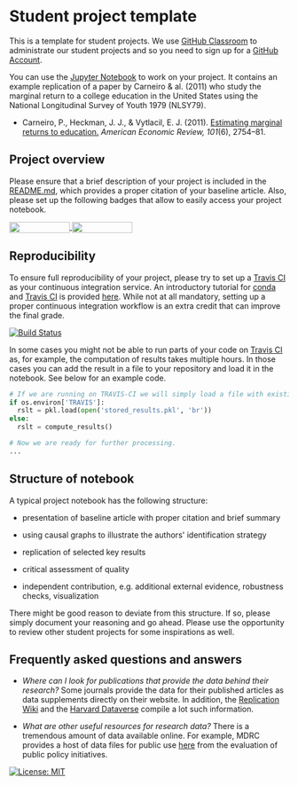 # Student project template

This is a template for student projects. We use [GitHub Classroom](https://classroom.github.com) to administrate our student projects and so you need to sign up for a [GitHub Account](http://github.com).

You can use the [Jupyter Notebook](https://github.com/HumanCapitalAnalysis/student-project-template/blob/master/student_project.ipynb) to work on your project. It contains an example replication of a paper by Carneiro & al. (2011) who study the marginal return to a college education in the United States using the National Longitudinal Survey of Youth 1979 (NLSY79).

* Carneiro, P., Heckman, J. J., & Vytlacil, E. J. (2011). [Estimating marginal returns to education.](https://www.aeaweb.org/articles?id=10.1257/aer.101.6.2754) *American Economic Review, 101*(6), 2754–81.

## Project overview

Please ensure that a brief description of your project is included in the [README.md](https://github.com/HumanCapitalAnalysis/student-project-template/blob/master/README.md), which provides a proper citation of your baseline article. Also, please set up the following badges that allow to easily access your project notebook.

<a href="https://nbviewer.jupyter.org/github/HumanCapitalAnalysis/student-project-template/blob/master/student_project.ipynb"
   target="_parent">
   <img align="center"
  src="https://raw.githubusercontent.com/jupyter/design/master/logos/Badges/nbviewer_badge.png"
      width="109" height="20">
</a>
<a href="https://mybinder.org/v2/gh/HumanCapitalAnalysis/student-project-template/master?filepath=student_project.ipyn"
    target="_parent">
    <img align="center"
       src="https://mybinder.org/badge_logo.svg"
       width="109" height="20">
</a>

## Reproducibility

To ensure full reproducibility of your project, please try to set up a [Travis CI](https://travis-ci.org) as your continuous integration service. An introductory tutorial for [conda](https://conda.io) and [Travis CI](https://docs.travis-ci.com/) is provided [here](https://github.com/HumanCapitalAnalysis/student-project-template/blob/master/tutorial_conda_travis.ipynb). While not at all mandatory, setting up a proper continuous integration workflow is an extra credit that can improve the final grade.

[![Build Status](https://travis-ci.org/HumanCapitalAnalysis/student-project-template.svg?branch=master)](https://travis-ci.org/HumanCapitalAnalysis/student-project-template)

In some cases you might not be able to run parts of your code on  [Travis CI](https://travis-ci.org) as, for example, the computation of results takes multiple hours. In those cases you can add the result in a file to your repository and load it in the notebook. See below for an example code.

```python
# If we are running on TRAVIS-CI we will simply load a file with existing results.
if os.environ['TRAVIS']:
  rslt = pkl.load(open('stored_results.pkl', 'br'))
else:
  rslt = compute_results()

# Now we are ready for further processing.
...
```

## Structure of notebook

A typical project notebook has the following structure:

* presentation of baseline article with proper citation and brief summary

* using causal graphs to illustrate the authors' identification strategy

* replication of selected key results

* critical assessment of quality

* independent contribution, e.g. additional external evidence, robustness checks, visualization

There might be good reason to deviate from this structure. If so, please simply document your reasoning and go ahead. Please use the opportunity to review other student projects for some inspirations as well.

## Frequently asked questions and answers

* *Where can I look for publications that provide the data behind their research?* Some journals provide the data for their published articles as data supplements directly on their website. In addition, the [Replication Wiki](http://replication.uni-goettingen.de/wiki/index.php/Main_Page)  and the [Harvard Dataverse](https://dataverse.harvard.edu) compile a lot such information.

* *What are other useful resources for research data?* There is a tremendous amount of data available online. For example, MDRC provides a host of data files for public use [here](https://www.mdrc.org/available-public-use-files) from the evaluation of public policy initiatives.

[![License: MIT](https://img.shields.io/badge/License-MIT-blue.svg)](HumanCapitalAnalysis/student-project-template/blob/master/LICENSE)
